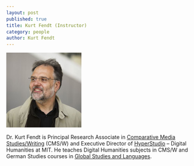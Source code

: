```yaml
---
layout: post
published: true
title: Kurt Fendt (Instructor)
category: people
author: Kurt Fendt
---
```


![Kurt.jpg](/_posts/Kurt.jpg)

Dr. Kurt Fendt is Principal Research Associate in [Comparative Media Studies/Writing](http://cmsw.mit.edu) (CMS/W) and Executive Director of [HyperStudio](http://hyperstudio.mit.edu) – Digital Humanities at MIT. He teaches Digital Humanities subjects in CMS/W and German Studies courses in [Global Studies and Languages](http://mitgsl.mit.edu).
